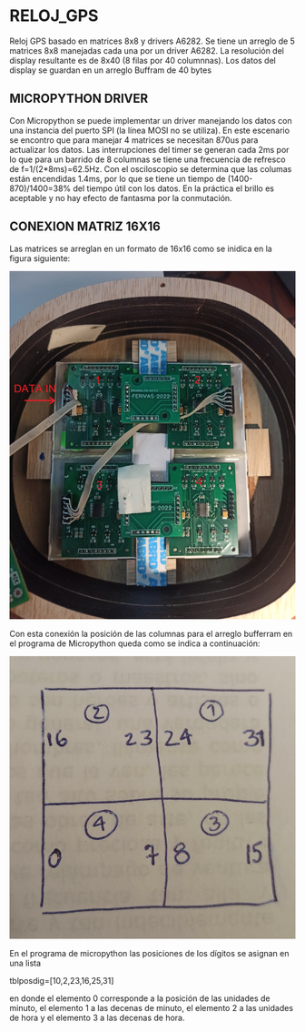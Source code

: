# RELOJ_GPS
Reloj GPS basado en matrices 8x8 y drivers A6282.
Se tiene un arreglo de 5 matrices 8x8 manejadas cada una por un driver A6282.
La resolución del display resultante es de 8x40 (8 filas por 40 columnnas). 
Los datos del display se guardan en un arreglo Buffram de 40 bytes

## MICROPYTHON DRIVER
Con Micropython se puede implementar un driver manejando los datos con una instancia del puerto SPI (la línea MOSI no se utiliza).
En este escenario se encontro que para manejar 4 matrices se necesitan 870us para actualizar los datos. Las interrupciones del timer se generan cada 2ms por lo que para un barrido de 8 columnas se tiene una frecuencia de refresco de f=1/(2*8ms)=62.5Hz. Con el osciloscopio se determina que las columas están encendidas 1.4ms, por lo que se tiene un tiempo de (1400-870)/1400=38% del tiempo útil con los datos. En la práctica el brillo es aceptable y no hay efecto de fantasma por la conmutación.
## CONEXION MATRIZ 16X16
Las matrices se arreglan en un formato de 16x16 como se inidica en la figura siguiente:

<img width="600" alt="Conexion Reverso" src="https://github.com/Ferivas/RELOJ_GPS/blob/master/DOCS/Matriz_16x16_reverso.jpg">

Con esta conexión la posición de las columnas para el arreglo bufferram en el programa de Micropython queda como se indica a continuación:

<img width="600" alt="Pos Columnas" src="https://github.com/Ferivas/RELOJ_GPS/blob/master/DOCS/Matriz_16x16_anverso.jpg">

En el programa de micropython las posiciones de los dígitos se asignan en una lista 

tblposdig=[10,2,23,16,25,31]

en donde el elemento 0 corresponde a la posición de las unidades de minuto, el elemento 1 a las decenas de minuto, el elemento 2 a las unidades de hora y el elemento 3 a las decenas de hora. 

